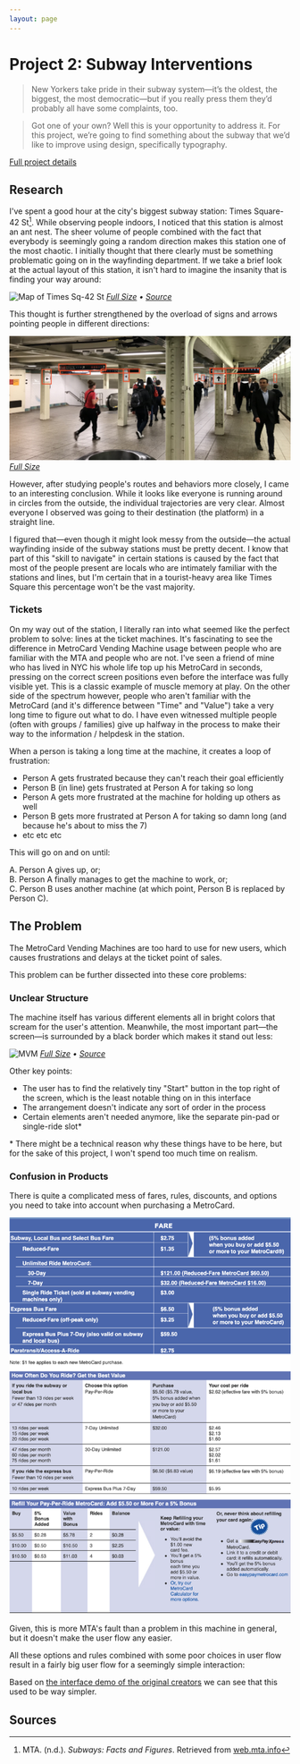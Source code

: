 ```yaml
---
layout: page
---
```


# Project 2: Subway Interventions

> New Yorkers take pride in their subway system—it’s the oldest, the biggest, the most democratic—but if you really press them they’d probably all have some complaints, too.

> Got one of your own? Well this is your opportunity to address it. For this project, we’re going to find something about the subway that we’d like to improve using design, specifically typography.

[Full project details](http://www.jacobheftmann.com/teaching/typography-interaction-18/projects#project-2subway-interventions)

## Research

I've spent a good hour at the city's biggest subway station: Times Square-42 St[^1]. While observing people indoors, I noticed that this station is almost an ant nest. The sheer volume of people combined with the fact that everybody is seemingly going a random direction makes this station one of the most chaotic. I initially thought that there clearly must be something problematic going on in the wayfinding department. If we take a brief look at the actual layout of this station, it isn't hard to imagine the insanity that is finding your way around:

![Map of Times Sq-42 St](https://static1.squarespace.com/static/55ababf2e4b064e8b6004ad2/55e3b9bbe4b0eacb0638102d/58c9ca0fcd0f6839cdd75cfb/1537298869091/02+Times+Square+Image.jpg?format=2500w)
*[Full Size](https://static1.squarespace.com/static/55ababf2e4b064e8b6004ad2/55e3b9bbe4b0eacb0638102d/58c9ca0fcd0f6839cdd75cfb/1537298869091/02+Times+Square+Image.jpg?format=2500w) • [Source](http://www.projectsubwaynyc.com/gallery/)*

This thought is further strengthened by the overload of signs and arrows pointing people in different directions:

![Wayfinding in Times Sq-42 St](/assets/type-and-interaction/times-sq-1.jpeg)
*[Full Size](/assets/type-and-interaction/times-sq-1.jpeg)*

However, after studying people's routes and behaviors more closely, I came to an interesting conclusion. While it looks like everyone is running around in circles from the outside, the individual trajectories are very clear. Almost everyone I observed was going to their destination (the platform) in a straight line.

I figured that—even though it might look messy from the outside—the actual wayfinding inside of the subway stations must be pretty decent. I know that part of this "skill to navigate" in certain stations is caused by the fact that most of the people present are locals who are intimately familiar with the stations and lines, but I'm certain that in a tourist-heavy area like Times Square this percentage won't be the vast majority.

### Tickets

On my way out of the station, I literally ran into what seemed like the perfect problem to solve: lines at the ticket machines. It's fascinating to see the difference in MetroCard Vending Machine usage between people who are familiar with the MTA and people who are not. I've seen a friend of mine who has lived in NYC his whole life top up his MetroCard in seconds, pressing on the correct screen positions even before the interface was fully visible yet. This is a classic example of muscle memory at play. On the other side of the spectrum however, people who aren't familiar with the MetroCard (and it's difference between "Time" and "Value") take a very long time to figure out what to do. I have even witnessed multiple people (often with groups / families) give up halfway in the process to make their way to the information / helpdesk in the station. 

When a person is taking a long time at the machine, it creates a loop of frustration:

* Person A gets frustrated because they can't reach their goal efficiently
* Person B (in line) gets frustrated at Person A for taking so long
* Person A gets more frustrated at the machine for holding up others as well
* Person B gets more frustrated at Person A for taking so damn long (and because he's about to miss the 7)
* etc etc etc

This will go on and on until:

A. Person A gives up, or;  
B. Person A finally manages to get the machine to work, or;  
C. Person B uses another machine (at which point, Person B is replaced by Person C).

## The Problem

The MetroCard Vending Machines are too hard to use for new users, which causes frustrations and delays at the ticket point of sales.

This problem can be further dissected into these core problems:

### Unclear Structure

The machine itself has various different elements all in bright colors that scream for the user's attention. Meanwhile, the most important part—the screen—is surrounded by a black border which makes it stand out less:

![MVM](https://media.gettyimages.com/photos/metrocard-vending-machine-in-a-subway-station-in-new-york-new-york-picture-id869796512?k=6&m=869796512&s=612x612&w=0&h=ljfmRxi8HJw1i1EAckkk74Ii3z7nUB_zKTVDJKnw2As=)
*[Full Size](https://media.gettyimages.com/photos/metrocard-vending-machine-in-a-subway-station-in-new-york-new-york-picture-id869796512?k=6&m=869796512&s=612x612&w=0&h=ljfmRxi8HJw1i1EAckkk74Ii3z7nUB_zKTVDJKnw2As=) • [Source](https://www.gettyimages.com/detail/news-photo/metrocard-vending-machine-in-a-subway-station-in-new-york-news-photo/869796512)*

Other key points:
* The user has to find the relatively tiny "Start" button in the top right of the screen, which is the least notable thing on in this interface
* The arrangement doesn't indicate any sort of order in the process
* Certain elements aren't needed anymore, like the separate pin-pad or single-ride slot\*

\* There might be a technical reason why these things have to be here, but for the sake of this project, I won't spend too much time on realism.

### Confusion in Products

There is quite a complicated mess of fares, rules, discounts, and options you need to take into account when purchasing a MetroCard.

![Ticket Types](/assets/type-and-interaction/ticket-types.png)

Given, this is more MTA's fault than a problem in this machine in general, but it doesn't make the user flow any easier.

All these options and rules combined with some poor choices in user flow result in a fairly big user flow for a seemingly simple interaction:

Based on [the interface demo of the original creators](http://www.antennadesign.com/Transit/5-metrocard-vending-machinescrollbar=0) we can see that this used to be way simpler.

## Sources

[^1]: MTA. (n.d.). _Subways: Facts and Figures_. Retrieved from [web.mta.info](http://web.mta.info/nyct/facts/ffsubway.htm)

